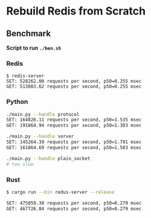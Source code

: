# Rebuild Redis from Scratch

## Benchmark

**Script to run `./ben.sh`**

### Redis

```
$ redis-server
SET: 528262.00 requests per second, p50=0.255 msec
GET: 513083.62 requests per second, p50=0.255 msec
```

### Python

```bash
./main.py --handle protocol
SET: 164826.11 requests per second, p50=1.535 msec
GET: 191864.94 requests per second, p50=1.303 msec
```


```bash
./main.py --handle server
SET: 145264.39 requests per second, p50=1.791 msec
GET: 161864.69 requests per second, p50=1.583 msec
```

```bash
./main.py --handle plain_socket
# too slow
```

### Rust

```bash
$ cargo run --bin redus-server --release

SET: 475059.38 requests per second, p50=0.279 msec
GET: 467726.84 requests per second, p50=0.279 msec
```
